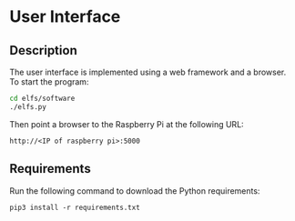 # User Interface

## Description

The user interface is implemented using a web framework and a browser. To start the program:

```bash
cd elfs/software
./elfs.py
```

Then point a browser to the Raspberry Pi at the following URL:

```
http://<IP of raspberry pi>:5000
```

## Requirements

Run the following command to download the Python requirements:

```
pip3 install -r requirements.txt
```

